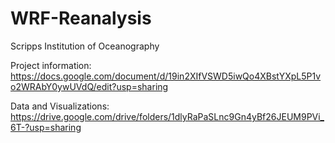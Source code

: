 # WRF-Reanalysis
Scripps Institution of Oceanography

Project information: https://docs.google.com/document/d/19in2XIfVSWD5iwQo4XBstYXpL5P1vo2WRAbY0ywUVdQ/edit?usp=sharing

Data and Visualizations: https://drive.google.com/drive/folders/1dlyRaPaSLnc9Gn4yBf26JEUM9PVi_6T-?usp=sharing
